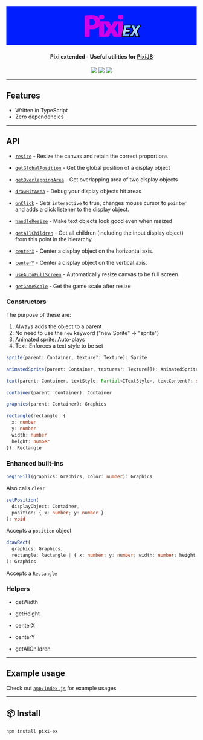 <img src="./pixi-ex.png">
<h4 align="center">
  Pixi extended - Useful utilities for <a href="https://github.com/pixijs/pixi.js">PixiJS</a>
</h4>

<div align="center">
  <img src="https://badgen.net/npm/v/pixi-ex?icon=npm" />
  <img src="https://badgen.net/bundlephobia/minzip/pixi-ex" />
  <img src="https://badgen.net/github/last-commit/sajmoni/pixi-ex/main?icon=github" />
</div>

---

## Features

- Written in TypeScript
- Zero dependencies

---

## API

- [`resize`](docs/resize.md) - Resize the canvas and retain the correct proportions

- [`getGlobalPosition`](docs/getGlobalPosition.md) - Get the global position of a display object

- [`getOverlappingArea`](docs/getOverlappingArea.md) - Get overlapping area of two display objects

- [`drawHitArea`](docs/drawHitArea.md) - Debug your display objects hit areas

- [`onClick`](docs/onClick.md) - Sets `interactive` to true, changes mouse cursor to `pointer` and adds a click listener to the display object.

- [`handleResize`](docs/handleResize.md) - Make text objects look good even when resized

- [`getAllChildren`](docs/getAllChildren.md) - Get all children (including the input display object) from this point in the hierarchy.

- [`centerX`](docs/centerX.md) - Center a display object on the horizontal axis.

- [`centerY`](docs/centerY.md) - Center a display object on the vertical axis.

- [`useAutoFullScreen`](docs/useAutoFullScreen.md) - Automatically resize canvas to be full screen.

- [`getGameScale`](api/getGameScale.md) - Get the game scale after resize

### Constructors

The purpose of these are:

1. Always adds the object to a parent
2. No need to use the `new` keyword ("new Sprite" -> "sprite")
3. Animated sprite: Auto-plays
4. Text: Enforces a text style to be set

```ts
sprite(parent: Container, texture?: Texture): Sprite
```

```ts
animatedSprite(parent: Container, textures?: Texture[]): AnimatedSprite
```

```ts
text(parent: Container, textStyle: Partial<ITextStyle>, textContent?: string): Text
```

```ts
container(parent: Container): Container
```

```ts
graphics(parent: Container): Graphics
```

```ts
rectangle(rectangle: {
  x: number
  y: number
  width: number
  height: number
}): Rectangle
```

### Enhanced built-ins

```ts
beginFill(graphics: Graphics, color: number): Graphics
```

Also calls `clear`

```ts
setPosition(
  displayObject: Container,
  position: { x: number; y: number },
): void
```

Accepts a `position` object

```ts
drawRect(
  graphics: Graphics,
  rectangle: Rectangle | { x: number; y: number; width: number; height: number },
): Graphics
```

Accepts a `Rectangle`

### Helpers

- getWidth

- getHeight

- centerX

- centerY

- getAllChildren

---

## Example usage

Check out [`app/index.js`](app/index.js) for example usages

---

## :package: Install

```sh
npm install pixi-ex
```
